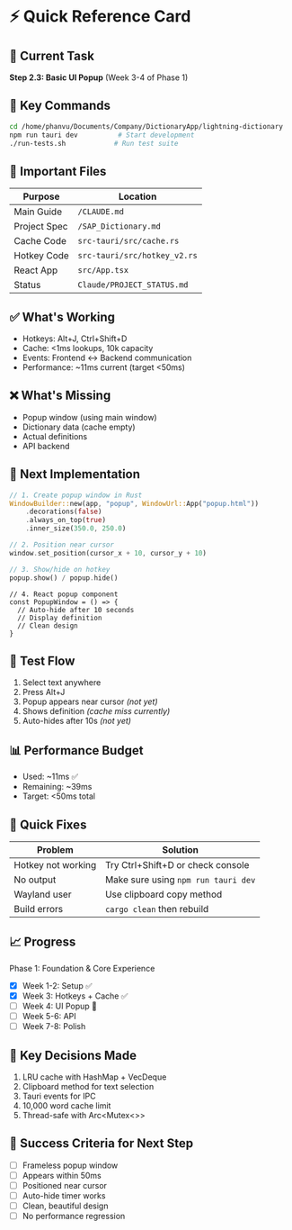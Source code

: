 # ⚡ Quick Reference Card

## 🎯 Current Task
**Step 2.3: Basic UI Popup** (Week 3-4 of Phase 1)

## 📍 Key Commands
```bash
cd /home/phanvu/Documents/Company/DictionaryApp/lightning-dictionary
npm run tauri dev          # Start development
./run-tests.sh            # Run test suite
```

## 🔑 Important Files
| Purpose | Location |
|---------|----------|
| Main Guide | `/CLAUDE.md` |
| Project Spec | `/SAP_Dictionary.md` |
| Cache Code | `src-tauri/src/cache.rs` |
| Hotkey Code | `src-tauri/src/hotkey_v2.rs` |
| React App | `src/App.tsx` |
| Status | `Claude/PROJECT_STATUS.md` |

## ✅ What's Working
- Hotkeys: Alt+J, Ctrl+Shift+D
- Cache: <1ms lookups, 10k capacity
- Events: Frontend ↔ Backend communication
- Performance: ~11ms current (target <50ms)

## ❌ What's Missing
- Popup window (using main window)
- Dictionary data (cache empty)
- Actual definitions
- API backend

## 🎨 Next Implementation
```rust
// 1. Create popup window in Rust
WindowBuilder::new(app, "popup", WindowUrl::App("popup.html"))
    .decorations(false)
    .always_on_top(true)
    .inner_size(350.0, 250.0)

// 2. Position near cursor
window.set_position(cursor_x + 10, cursor_y + 10)

// 3. Show/hide on hotkey
popup.show() / popup.hide()
```

```tsx
// 4. React popup component
const PopupWindow = () => {
  // Auto-hide after 10 seconds
  // Display definition
  // Clean design
}
```

## 🧪 Test Flow
1. Select text anywhere
2. Press Alt+J
3. Popup appears near cursor *(not yet)*
4. Shows definition *(cache miss currently)*
5. Auto-hides after 10s *(not yet)*

## 📊 Performance Budget
- Used: ~11ms ✅
- Remaining: ~39ms
- Target: <50ms total

## 🐛 Quick Fixes
| Problem | Solution |
|---------|----------|
| Hotkey not working | Try Ctrl+Shift+D or check console |
| No output | Make sure using `npm run tauri dev` |
| Wayland user | Use clipboard copy method |
| Build errors | `cargo clean` then rebuild |

## 📈 Progress
Phase 1: Foundation & Core Experience
- [x] Week 1-2: Setup ✅
- [x] Week 3: Hotkeys + Cache ✅
- [ ] Week 4: UI Popup 🚧
- [ ] Week 5-6: API
- [ ] Week 7-8: Polish

## 💬 Key Decisions Made
1. LRU cache with HashMap + VecDeque
2. Clipboard method for text selection
3. Tauri events for IPC
4. 10,000 word cache limit
5. Thread-safe with Arc<Mutex<>>

## 🚀 Success Criteria for Next Step
- [ ] Frameless popup window
- [ ] Appears within 50ms
- [ ] Positioned near cursor
- [ ] Auto-hide timer works
- [ ] Clean, beautiful design
- [ ] No performance regression